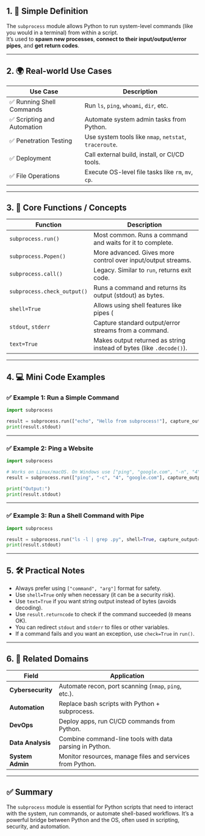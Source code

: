 ## 1. 🧠 Simple Definition

The `subprocess` module allows Python to run system-level commands (like you would in a terminal) from within a script.  
It’s used to **spawn new processes**, **connect to their input/output/error pipes**, and **get return codes**.

---

## 2. 🌍 Real-world Use Cases

| Use Case | Description |
|----------|-------------|
| ✅ Running Shell Commands | Run `ls`, `ping`, `whoami`, `dir`, etc. |
| ✅ Scripting and Automation | Automate system admin tasks from Python. |
| ✅ Penetration Testing | Use system tools like `nmap`, `netstat`, `traceroute`. |
| ✅ Deployment | Call external build, install, or CI/CD tools. |
| ✅ File Operations | Execute OS-level file tasks like `rm`, `mv`, `cp`.

---

## 3. 🧱 Core Functions / Concepts

| Function | Description |
|----------|-------------|
| `subprocess.run()` | Most common. Runs a command and waits for it to complete. |
| `subprocess.Popen()` | More advanced. Gives more control over input/output streams. |
| `subprocess.call()` | Legacy. Similar to `run`, returns exit code. |
| `subprocess.check_output()` | Runs a command and returns its output (stdout) as bytes. |
| `shell=True` | Allows using shell features like pipes (|), redirection (>, <), Dont use it when taking an input from user!. |
| `stdout`, `stderr` | Capture standard output/error streams from a command. |
| `text=True` | Makes output returned as string instead of bytes (like `.decode()`).

---

## 4. 💻 Mini Code Examples

### ✅ Example 1: Run a Simple Command

```python
import subprocess

result = subprocess.run(["echo", "Hello from subprocess!"], capture_output=True, text=True)
print(result.stdout)
```

---

### ✅ Example 2: Ping a Website

```python
import subprocess

# Works on Linux/macOS. On Windows use ["ping", "google.com", "-n", "4"]
result = subprocess.run(["ping", "-c", "4", "google.com"], capture_output=True, text=True)

print("Output:")
print(result.stdout)
```

---

### ✅ Example 3: Run a Shell Command with Pipe

```python
import subprocess

result = subprocess.run("ls -l | grep .py", shell=True, capture_output=True, text=True)
print(result.stdout)
```

---

## 5. 🛠 Practical Notes

- Always prefer using `["command", "arg"]` format for safety.
- Use `shell=True` only when necessary (it can be a security risk).
- Use `text=True` if you want string output instead of bytes (avoids decoding).
- Use `result.returncode` to check if the command succeeded (`0` means OK).
- You can redirect `stdout` and `stderr` to files or other variables.
- If a command fails and you want an exception, use `check=True` in `run()`.

---

## 6. 🔐 Related Domains

| Field | Application |
|-------|-------------|
| **Cybersecurity** | Automate recon, port scanning (`nmap`, `ping`, etc.). |
| **Automation** | Replace bash scripts with Python + subprocess. |
| **DevOps** | Deploy apps, run CI/CD commands from Python. |
| **Data Analysis** | Combine command-line tools with data parsing in Python. |
| **System Admin** | Monitor resources, manage files and services from Python.

---

## ✅ Summary

The `subprocess` module is essential for Python scripts that need to interact with the system, run commands, or automate shell-based workflows. It’s a powerful bridge between Python and the OS, often used in scripting, security, and automation.
